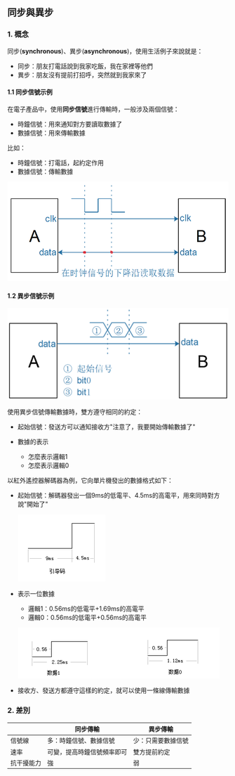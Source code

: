 ## 同步與異步

### 1. 概念

同步(**synchronous**)、異步(**asynchronous**)，使用生活例子來說就是：

* 同步：朋友打電話說到我家吃飯，我在家裡等他們
* 異步：朋友沒有提前打招呼，突然就到我家來了

#### 1.1 同步信號示例

在電子產品中，使用**同步信號**進行傳輸時，一般涉及兩個信號：

* 時鐘信號：用來通知對方要讀取數據了
* 數據信號：用來傳輸數據

比如：

* 時鐘信號：打電話，起約定作用
* 數據信號：傳輸數據

![](pic/03_one_wire/01_syn_signal.png)


#### 1.2 異步信號示例

![](pic/03_one_wire/02_asyn_signal.png)

使用異步信號傳輸數據時，雙方遵守相同的約定：

* 起始信號：發送方可以通知接收方"注意了，我要開始傳輸數據了"

* 數據的表示

  * 怎麼表示邏輯1
  * 怎麼表示邏輯0



以紅外遙控器解碼器為例，它向單片機發出的數據格式如下：

* 起始信號：解碼器發出一個9ms的低電平、4.5ms的高電平，用來同時對方說"開始了"
  
  ![](pic/03_one_wire/03_dht11_start.png)

* 表示一位數據

  * 邏輯1：0.56ms的低電平+1.69ms的高電平
  * 邏輯0：0.56ms的低電平+0.56ms的高電平

  ![](pic/03_one_wire/04_dht11_bit_data.png)

* 接收方、發送方都遵守這樣的約定，就可以使用一條線傳輸數據

### 2. 差別

|            | 同步傳輸                   | 異步傳輸           |
| ---------- | -------------------------- | ------------------ |
| 信號線     | 多：時鐘信號、數據信號     | 少：只需要數據信號 |
| 速率       | 可變，提高時鐘信號頻率即可 | 雙方提前約定       |
| 抗干擾能力 | 強                         | 弱                 |